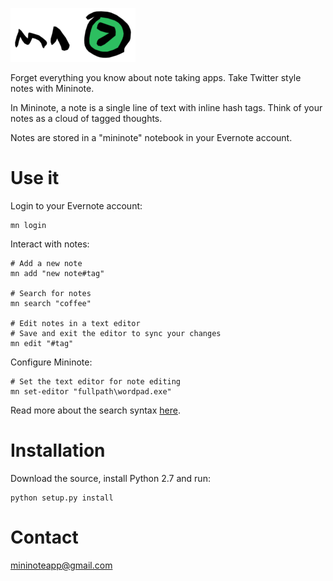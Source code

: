 ![mininote](/logo.png)

Forget everything you know about note taking apps. Take Twitter style notes with Mininote.

In Mininote, a note is a single line of text with inline hash tags. Think of your notes as a cloud of tagged thoughts.

Notes are stored in a "mininote" notebook in your Evernote account.

Use it
======

Login to your Evernote account:

    mn login

Interact with notes:

    # Add a new note
    mn add "new note#tag"
    
    # Search for notes
    mn search "coffee"

    # Edit notes in a text editor
    # Save and exit the editor to sync your changes
    mn edit "#tag" 

Configure Mininote:

    # Set the text editor for note editing
    mn set-editor "fullpath\wordpad.exe"

Read more about the search syntax [here](https://dev.evernote.com/doc/articles/search_grammar.php#Examples).

Installation
============

Download the source, install Python 2.7 and run:

    python setup.py install

Contact
=======

mininoteapp@gmail.com
